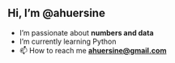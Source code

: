 ## Hi, I’m @ahuersine
- I’m passionate about **numbers and data**
- I’m currently learning Python
- 📫 How to reach me  **ahuersine@gmail.com**

<!---
ahuersine/ahuersine is a ✨ special ✨ repository because its `README.md` (this file) appears on your GitHub profile.
You can click the Preview link to take a look at your changes.
--->
